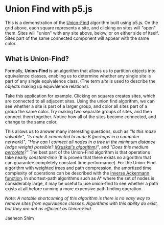  <h1>Union Find with p5.js</h1>
<p>
    This is a demonstration of the <a href="https://en.wikipedia.org/wiki/Disjoint-set_data_structure">Union-Find</a> algorithm built using p5.js. On the grid above, each square represents a site, and clicking on sites will "open" them. Sites will "union" with any site above, below, or on either side of itself. Sites part of the same connected component will appear with the same color.
</p>
<h2>
    What is Union-Find?
</h2>
<p>
    Formally, <b>Union-Find</b> is an algorithm that allows us to partition objects into equivalence classes, enabling us to determine whether any single site is part of any single equivalence class. (The term <i>site</i> is used to describe the objects making up equivalence relations). 
</p>
<p>
    Take this application for example. Clicking on squares creates sites, which are connected to all adjacent sites. Using the union find algorithm, we can see whether a site is part of a larger group, and color all sites part of a group the same color. Try making two separate groups of sites, and then connect them together. Notice how all of the sites become connected, and change to the same color.
</p>
<p>
    This allows us to answer many interesting questions, such as <i>"Is this maze solvable"</i>, <i>"Is node A connected to node B (perhaps in a computer network)"</i>, <i>"How can I connect all nodes in a tree in the minimum distance (edge weight) possible? <a href="https://en.wikipedia.org/wiki/Kruskal%27s_algorithm">(Kruskal's algorithm)</a>"</i>, and <i>"Does this medium <a href="https://en.wikipedia.org/wiki/Percolation">percolate</a>?"</i> The best part of the Union-Find algorithm is that operations take nearly <i>constant-time</i> (It is proven that there exists no algorithm that can guarantee completely constant time performance). For the Union-Find algorithm with weighted trees and path compression, the amortized time complexity of operations can be described with the <a href="https://en.wikipedia.org/wiki/Ackermann_function#Inverse">Inverse Ackermann function</a>. In shortest-path algorithms such as A* where the set of nodes is considerably large, it may be useful to use union-find to see whether a path exists at all before running a more expensive path finding operation.
</p>
<p>
    <i>Note: A notable shortcoming of this algorithm is there is no easy way to remove sites from equivalence classes. Algorithms with this ability do exist, but they are not as efficient as Union-Find.</i>
</p>
<p>Jaeheon Shim</p>
